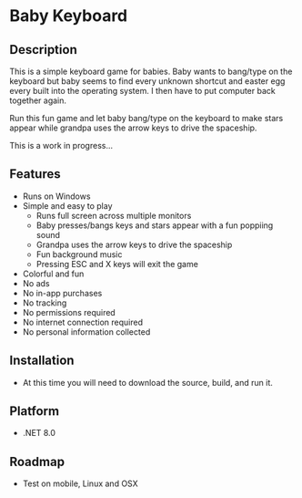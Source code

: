 # Baby Keyboard
## Description
This is a simple keyboard game for babies. Baby wants to bang/type on the keyboard but baby seems to find every unknown shortcut and easter egg every built into the operating system. I then have to put computer back together again.

Run this fun game and let baby bang/type on the keyboard to make stars appear while grandpa uses the arrow keys to drive the spaceship.

This is a work in progress...

## Features
- Runs on Windows
- Simple and easy to play
    - Runs full screen across multiple monitors
    - Baby presses/bangs keys and stars appear with a fun poppiing sound
    - Grandpa uses the arrow keys to drive the spaceship
    - Fun background music
    - Pressing ESC and X keys will exit the game
- Colorful and fun
- No ads
- No in-app purchases
- No tracking
- No permissions required
- No internet connection required
- No personal information collected

## Installation
- At this time you will need to download the source, build, and run it.

## Platform
- .NET 8.0

## Roadmap
- Test on mobile, Linux and OSX

